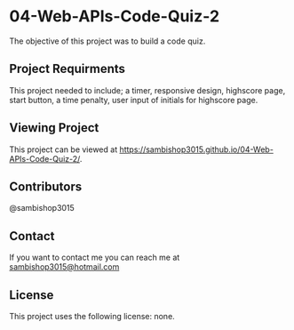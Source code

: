 # 04-Web-APIs-Code-Quiz-2
The objective of this project was to build a code quiz. 

## Project Requirments
This project needed to include; a timer, responsive design, highscore page, start button, a time penalty, user input of initials for highscore page. 

## Viewing Project
This project can be viewed at https://sambishop3015.github.io/04-Web-APIs-Code-Quiz-2/. 

## Contributors
@sambishop3015

## Contact
If you want to contact me you can reach me at sambishop3015@hotmail.com

## License
This project uses the following license: none.